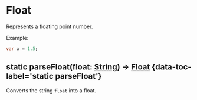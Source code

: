 # Float

Represents a floating point number.

Example:

```dart
var x = 1.5;
```

## static parseFloat(float: [String](string.md)) -> [Float](float.md) {data-toc-label='static parseFloat'}

Converts the string `float` into a float.
